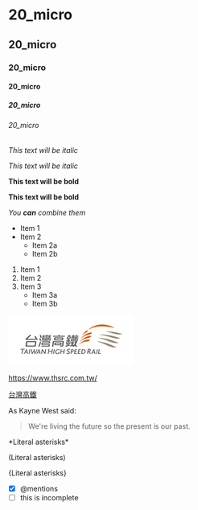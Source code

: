 # 20_micro
## 20_micro
### 20_micro
#### 20_micro
##### 20_micro
###### 20_micro

*This text will be italic*

_This text will be italic_

**This text will be bold**

__This text will be bold__

*You **can** combine them*

* Item 1
* Item 2
  * Item 2a
  * Item 2b
  
1. Item 1
2. Item 2
3. Item 3
   * Item 3a
   * Item 3b
   
![nkust logo](Logo.jpg "高鐵")

<https://www.thsrc.com.tw/>

[台灣高鐵](https://www.thsrc.com.tw/)

As Kayne West said:

> We're living the future so
> the present is our past.

\*Literal asterisks\*

\(Literal asterisks\)

\{Literal asterisks\}

- [X] @mentions
- [ ] this is incomplete

```javascript
